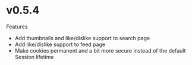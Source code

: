 # v0.5.4

Features

* Add thumbnails and like/dislike support to search page
* Add like/dislike support to feed page
* Make cookies permanent and a bit more secure instead of the default Session lifetime
